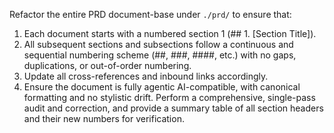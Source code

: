 Refactor the entire PRD document-base under `./prd/` to ensure that:
1. Each document starts with a numbered section 1 (## 1. [Section Title]).
2. All subsequent sections and subsections follow a continuous and sequential numbering scheme (##, ###, ####, etc.) with no gaps, duplications, or out-of-order numbering.
3. Update all cross-references and inbound links accordingly.
4. Ensure the document is fully agentic AI-compatible, with canonical formatting and no stylistic drift.
Perform a comprehensive, single-pass audit and correction, and provide a summary table of all section headers and their new numbers for verification.